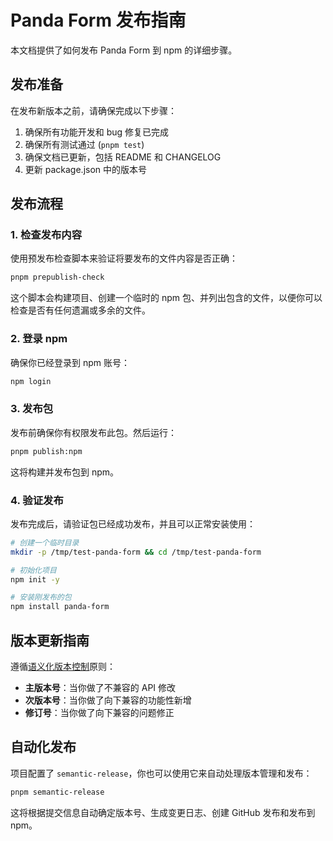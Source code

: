 # Panda Form 发布指南

本文档提供了如何发布 Panda Form 到 npm 的详细步骤。

## 发布准备

在发布新版本之前，请确保完成以下步骤：

1. 确保所有功能开发和 bug 修复已完成
2. 确保所有测试通过 (`pnpm test`)
3. 确保文档已更新，包括 README 和 CHANGELOG
4. 更新 package.json 中的版本号

## 发布流程

### 1. 检查发布内容

使用预发布检查脚本来验证将要发布的文件内容是否正确：

```bash
pnpm prepublish-check
```

这个脚本会构建项目、创建一个临时的 npm 包、并列出包含的文件，以便你可以检查是否有任何遗漏或多余的文件。

### 2. 登录 npm

确保你已经登录到 npm 账号：

```bash
npm login
```

### 3. 发布包

发布前确保你有权限发布此包。然后运行：

```bash
pnpm publish:npm
```

这将构建并发布包到 npm。

### 4. 验证发布

发布完成后，请验证包已经成功发布，并且可以正常安装使用：

```bash
# 创建一个临时目录
mkdir -p /tmp/test-panda-form && cd /tmp/test-panda-form

# 初始化项目
npm init -y

# 安装刚发布的包
npm install panda-form
```

## 版本更新指南

遵循[语义化版本控制](https://semver.org/lang/zh-CN/)原则：

- **主版本号**：当你做了不兼容的 API 修改
- **次版本号**：当你做了向下兼容的功能性新增
- **修订号**：当你做了向下兼容的问题修正

## 自动化发布

项目配置了 `semantic-release`，你也可以使用它来自动处理版本管理和发布：

```bash
pnpm semantic-release
```

这将根据提交信息自动确定版本号、生成变更日志、创建 GitHub 发布和发布到 npm。
